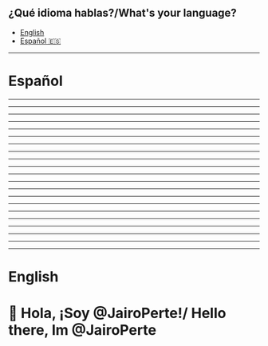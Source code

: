 ## ¿Qué idioma hablas?/What's your language?
 - [English](#english)
 - [Español 🇪🇸](#español)

---

# Español

---
---
---
---
---
---
---
---
---
---
---
---
---
---
---
---
---
---
---
---
---

# English
<h1>👋 Hola, ¡Soy @JairoPerte!/ Hello there, Im @JairoPerte</h1>
